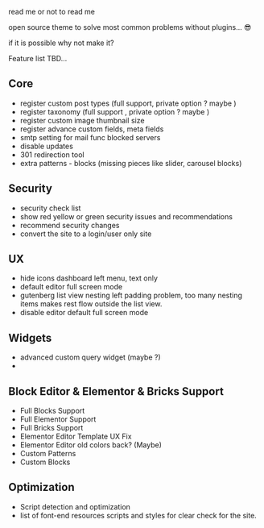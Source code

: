 read me or not to read me

open source theme to solve most common problems without plugins... 😎

if it is possible why not make it?



Feature list TBD...

## Core

- register custom post types (full support, private option ? maybe )
- register taxonomy (full support , private option ? maybe )
- register custom image thumbnail size
- register advance custom fields, meta fields
- smtp setting for mail func blocked servers
- disable updates
- 301 redirection tool
- extra patterns - blocks (missing pieces like slider, carousel blocks)
 

## Security

- security check list
- show red yellow or green security issues and recommendations
- recommend security changes
- convert the site to a login/user only site


## UX

- hide icons dashboard left menu, text only
- default editor full screen mode
- gutenberg list view nesting left padding problem, too many nesting items makes rest flow outside the list view.
- disable editor default full screen mode



## Widgets

- advanced custom query widget (maybe ?)
- 


## Block Editor & Elementor & Bricks Support

- Full Blocks Support
- Full Elementor Support
- Full Bricks Support
- Elementor Editor Template UX Fix
- Elementor Editor old colors back? (Maybe)
- Custom Patterns
- Custom Blocks

## Optimization 
- Script detection and optimization 
- list of font-end resources scripts and styles for clear check for the site.
